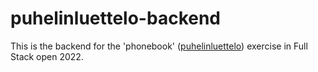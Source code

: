 # puhelinluettelo-backend
This is the backend for the 'phonebook' ([puhelinluettelo](https://github.com/Laremies/Full-Stack-2022-exercises/tree/main/part2/puhelinluettelo)) exercise in Full Stack open 2022.
